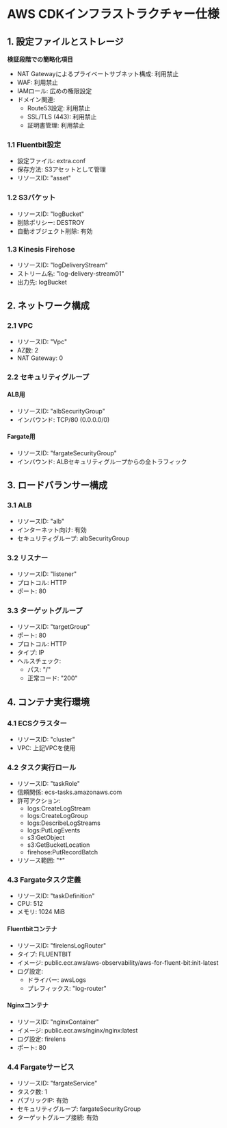 # AWS CDKインフラストラクチャー仕様

## 1. 設定ファイルとストレージ

 **検証段階での簡略化項目**
   - NAT Gatewayによるプライベートサブネット構成: 利用禁止
   - WAF: 利用禁止
   - IAMロール: 広めの権限設定
   - ドメイン関連:
     - Route53設定: 利用禁止
     - SSL/TLS (443): 利用禁止
     - 証明書管理: 利用禁止

### 1.1 Fluentbit設定
- 設定ファイル: extra.conf
- 保存方法: S3アセットとして管理
- リソースID: "asset"

### 1.2 S3バケット
- リソースID: "logBucket"
- 削除ポリシー: DESTROY
- 自動オブジェクト削除: 有効

### 1.3 Kinesis Firehose
- リソースID: "logDeliveryStream"
- ストリーム名: "log-delivery-stream01"
- 出力先: logBucket

## 2. ネットワーク構成

### 2.1 VPC
- リソースID: "Vpc"
- AZ数: 2
- NAT Gateway: 0

### 2.2 セキュリティグループ
#### ALB用
- リソースID: "albSecurityGroup"
- インバウンド: TCP/80 (0.0.0.0/0)

#### Fargate用
- リソースID: "fargateSecurityGroup"
- インバウンド: ALBセキュリティグループからの全トラフィック

## 3. ロードバランサー構成

### 3.1 ALB
- リソースID: "alb"
- インターネット向け: 有効
- セキュリティグループ: albSecurityGroup

### 3.2 リスナー
- リソースID: "listener"
- プロトコル: HTTP
- ポート: 80

### 3.3 ターゲットグループ
- リソースID: "targetGroup"
- ポート: 80
- プロトコル: HTTP
- タイプ: IP
- ヘルスチェック:
  - パス: "/"
  - 正常コード: "200"

## 4. コンテナ実行環境

### 4.1 ECSクラスター
- リソースID: "cluster"
- VPC: 上記VPCを使用

### 4.2 タスク実行ロール
- リソースID: "taskRole"
- 信頼関係: ecs-tasks.amazonaws.com
- 許可アクション:
  - logs:CreateLogStream
  - logs:CreateLogGroup
  - logs:DescribeLogStreams
  - logs:PutLogEvents
  - s3:GetObject
  - s3:GetBucketLocation
  - firehose:PutRecordBatch
- リソース範囲: "*"

### 4.3 Fargateタスク定義
- リソースID: "taskDefinition"
- CPU: 512
- メモリ: 1024 MiB

#### Fluentbitコンテナ
- リソースID: "firelensLogRouter"
- タイプ: FLUENTBIT
- イメージ: public.ecr.aws/aws-observability/aws-for-fluent-bit:init-latest
- ログ設定:
  - ドライバー: awsLogs
  - プレフィックス: "log-router"

#### Nginxコンテナ
- リソースID: "nginxContainer"
- イメージ: public.ecr.aws/nginx/nginx:latest
- ログ設定: firelens
- ポート: 80

### 4.4 Fargateサービス
- リソースID: "fargateService"
- タスク数: 1
- パブリックIP: 有効
- セキュリティグループ: fargateSecurityGroup
- ターゲットグループ接続: 有効